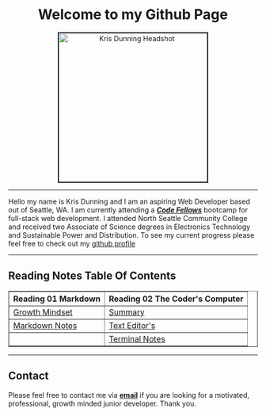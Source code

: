 <h1 style="text-align:center"> Welcome to my Github Page </h1>

<div class="headshot" style="text-align:center">
<img src="https://user-images.githubusercontent.com/87045563/165160299-f951a5df-37ea-48d6-90d0-92d2036feb6f.JPG" width="300" height="300" border="2" 
alt= "Kris Dunning Headshot">  
</div>

******

Hello my name is Kris Dunning and I am an aspiring Web Developer based out of Seattle, WA. I am currently attending a [***Code Fellows***](https://codefellows.org "Code Fellows Home Page") bootcamp for full-stack web development. I attended North Seattle Community College and received two Associate of Science degrees in Electronics 
Technology and Sustainable Power and Distribution. To see my current progress please feel free to check out my [github profile](https://github.com/KrisDunning "Kris Dunning's github profile")

******

## Reading Notes Table Of Contents
<table border="1">
   <tr>
    <th>Reading 01 Markdown</th>
    <th>Reading 02 The Coder's Computer</th>
   </tr>
   <tr>
    <td><a href="https://KrisDunning.github.io/reading-notes/Read01-GrowthMindset.html">Growth Mindset</td>
    <td>
<a href="https://KrisDunning.github.io/reading-notes/Read02-Summary.html">Summary</td>
   </tr>
   <tr>
    <td><a href="https://KrisDunning.github.io/reading-notes/Read01-Learning%20Markdown.html">Markdown Notes</td>
    <td><a href="https://KrisDunning.github.io/reading-notes/Read02-TextEditors.html">Text Editor's</td>
   </tr>
   <tr>
    <td></td>
    <td><a href="https://KrisDunning.github.io/reading-notes/Read02-TerminalNotes.html">Terminal Notes</td>
    </tr>
</table>

******

## Contact

Please feel free to contact me via <a href= "mailto: dunning.kris@gmail.com">**email**</a> if you are looking for a motivated, professional, growth 
minded junior developer. Thank you.
